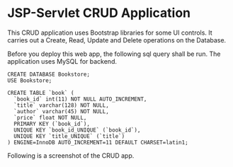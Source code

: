 # JSP-Servlet CRUD Application
This CRUD application uses Bootstrap libraries for some UI controls. It carries out a Create, Read, Update and Delete operations on the Database.

Before you deploy this web app, the following sql query shall be run. The application uses MySQL for backend.

```
CREATE DATABASE Bookstore;
USE Bookstore;
 
CREATE TABLE `book` (
  `book_id` int(11) NOT NULL AUTO_INCREMENT,
  `title` varchar(128) NOT NULL,
  `author` varchar(45) NOT NULL,
  `price` float NOT NULL,
  PRIMARY KEY (`book_id`),
  UNIQUE KEY `book_id_UNIQUE` (`book_id`),
  UNIQUE KEY `title_UNIQUE` (`title`)
) ENGINE=InnoDB AUTO_INCREMENT=11 DEFAULT CHARSET=latin1;
```

Following is a screenshot of the CRUD app.
